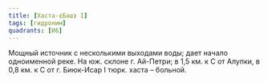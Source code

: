 ```yaml
---
title: [Хаста-❮Баш❯ I]
tags: [гидроним]
quadrants: [И6]
---
```


Мощный источник с несколькими выходами воды; дает начало одноименной реке. На
юж. склоне г. Ай-Петри; в 1,5 км. к С от Алупки, в 0,8 км. к С от г. Биюк-Исар I
тюрк. хаста – больной.
